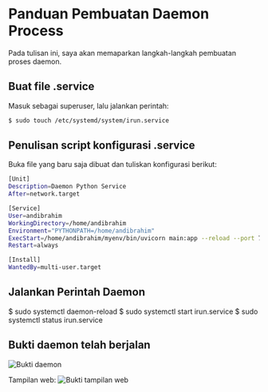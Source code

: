 # Panduan Pembuatan Daemon Process
Pada tulisan ini, saya akan memaparkan langkah-langkah pembuatan proses daemon.

## Buat file .service
Masuk sebagai superuser, lalu jalankan perintah:
```bash
$ sudo touch /etc/systemd/system/irun.service
```

## Penulisan script konfigurasi .service
Buka file yang baru saja dibuat dan tuliskan konfigurasi berikut:

```bash
[Unit]
Description=Daemon Python Service
After=network.target

[Service]
User=andibrahim
WorkingDirectory=/home/andibrahim
Environment="PYTHONPATH=/home/andibrahim"  
ExecStart=/home/andibrahim/myenv/bin/uvicorn main:app --reload --port 7080
Restart=always

[Install]
WantedBy=multi-user.target
```

## Jalankan Perintah Daemon
$ sudo systemctl daemon-reload
$ sudo systemctl start irun.service
$ sudo systemctl status irun.service

## Bukti daemon telah berjalan
![Bukti daemon](https://drive.google.com/uc?export=download&id=11WYM1xRO5lwYOT8RTnrslXm-AqG5pznm)

Tampilan web:
![Bukti tampilan web](https://drive.google.com/uc?export=download&id=18mZfvyfmrL1CPhGLaqW3uBy1dwtUqyez)